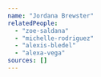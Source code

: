 ```yaml
---
name: "Jordana Brewster"
relatedPeople:
  - "zoe-saldana"
  - "michelle-rodriguez"
  - "alexis-bledel"
  - "alexa-vega"
sources: []
---
```


